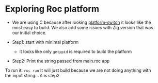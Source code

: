 # Exploring Roc platform

- We are using C because after looking [platform-switch](https://github.com/roc-lang/roc/tree/main/examples/platform-switching) it looks like the most easy to build. We also add some issues with Zig version that was our initial choice.

- Step1: start with minimal platform
    - It looks like only `getppid` is required to build the platform
- Step2: Print the string passed from main.roc app

To run it: `roc run`
It will just build because we are not doing anything with the input string... it is step2 
